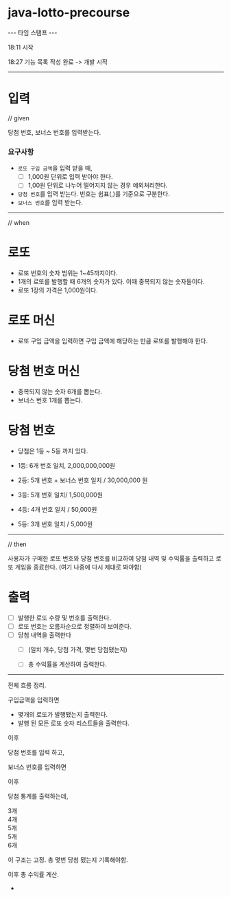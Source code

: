 # java-lotto-precourse
--- 타임 스탬프 ---

18:11 시작

18:27 기능 목록 작성 완료 -> 개발 시작 

----

# 입력
// given

당첨 번호, 보너스 번호를 입력받는다.

### 요구사항 
- `로또 구입 금액`을 입력 받을 때,
    - [ ] 1,000원 단위로 입력 받아야 한다.
    - [ ] 1,00원 단위로 나누어 떨어지지 않는 경우 예외처리한다.

- `당첨 번호`를 입력 받는다. 번호는 쉼표(,)를 기준으로 구분한다.
- `보너스 번호`를 입력 받는다.

---
// when

# 로또 
- 로또 번호의 숫자 범위는 1~45까지이다.
- 1개의 로또를 발행할 때 6개의 숫자가 있다. 이때 중복되지 않는 숫자들이다.
- 로또 1장의 가격은 1,000원이다.
# 로또 머신
- 로또 구입 금액을 입력하면 구입 금액에 해당하는 만큼 로또를 발행해야 한다.

# 당첨 번호 머신
- 중복되지 않는 숫자 6개를 뽑는다.
- 보너스 번호 1개를 뽑는다.

# 당첨 번호
- 당첨은 1등 ~ 5등 까지 있다.
- 1등: 6개 번호 일치, 2,000,000,000원

- 2등: 5개 번호 + 보너스 번호 일치 / 30,000,000 원
- 3등: 5개 번호 일치/ 1,500,000원

- 4등: 4개 번호 일치 / 50,000원
- 5등: 3개 번호 일치 / 5,000원

---

// then

사용자가 구매한 로또 번호와 당첨 번호를 비교하여 당첨 내역 및 수익률을 출력하고 로또 게임을 종료한다.
(여기 나중에 다시 제대로 봐야함)

# 출력 

- [ ] 발행한 로또 수량 및 번호를 출력한다.
- [ ] 로또 번호는 오름차순으로 정렬하여 보여준다.
- [ ] 당첨 내역을 출력한다
    - [ ] (일치 개수, 당첨 가격, 몇번 당첨됐는지)
    - [ ] 총 수익률을 계산하여 출력한다.



---

전체 흐름 정리.

구입금액을 입력하면
- 몇개의 로또가 발행됐는지 출력한다.
- 발행 된 모든 로또 숫자 리스트들을 출력한다.

이후

당첨 번호를 입력 하고,

보너스 번호를 입력하면

이후


당첨 통계를 출력하는데,

3개<br>
4개<br>
5개<br>
5개<br>
6개<br>

이 구조는 고정.
총 몇번 당첨 됐는지 기록해야함. 

이후 총 수익률 계산. 



- 

